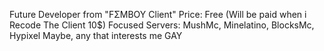 Future Developer from "FΣMBOY Client"
Price: Free (Will be paid when i Recode The Client 10$)
Focused Servers: MushMc, Minelatino, BlocksMc, Hypixel Maybe, any that interests me
GAY